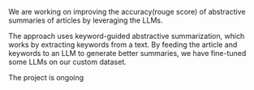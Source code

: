  We are working on improving the accuracy(rouge score) of abstractive summaries of articles by leveraging the LLMs.

The approach uses keyword-guided abstractive summarization, which works by extracting keywords from a text. By feeding the article and keywords to an LLM to generate better summaries, we have fine-tuned some LLMs on our custom dataset.

The project is ongoing
